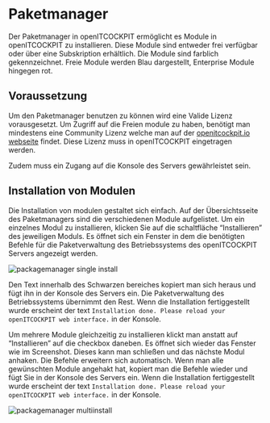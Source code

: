 # Paketmanager

Der Paketmanager in openITCOCKPIT ermöglicht es Module in openITCOCKPIT zu installieren. Diese Module sind entweder frei verfügbar oder über eine Subskription erhältlich. Die Module sind farblich gekennzeichnet. Freie Module werden Blau dargestellt, Enterprise Module hingegen rot.

## Voraussetzung

Um den Paketmanager benutzen zu können wird eine Valide Lizenz vorausgesetzt. Um Zugriff auf die Freien module zu haben, benötigt man mindestens eine Community Lizenz welche man auf der [openitcockpit.io webseite](https://openitcockpit.io/download_server/) findet. Diese Lizenz muss in openITCOCKPIT eingetragen werden. 

Zudem muss ein Zugang auf die Konsole des Servers gewährleistet sein.

## Installation von Modulen

Die Installation von modulen gestaltet sich einfach. Auf der Übersichtsseite des Paketmanagers sind die verschiedenen Module aufgelistet. Um ein einzelnes Modul zu installieren, klicken Sie auf die schaltfläche “Installieren” des jeweiligen Moduls. Es öffnet sich ein Fenster in dem die benötigten Befehle für die Paketverwaltung des Betriebssystems des openITCOCKPIT Servers angezeigt werden. 

![packagemanager single install](/images/packagemanager-installpackages.png)

Den Text innerhalb des Schwarzen bereiches kopiert man sich heraus und fügt ihn in der Konsole des Servers ein. Die Paketverwaltung des Betriebssystems übernimmt den Rest. Wenn die Installation fertiggestellt wurde erscheint der text `Installation done. Please reload your openITCOCKPIT web interface.` in der Konsole.

Um mehrere Module gleichzeitig zu installieren klickt man anstatt auf “Installieren” auf die checkbox daneben. Es öffnet sich wieder das Fenster wie im Screenshot. Dieses kann man schließen und das nächste Modul anhaken. Die Befehle erweitern sich automatisch. Wenn man alle gewünschten Module angehakt hat, kopiert man die Befehle wieder und fügt Sie in der Konsole des Servers ein. Wenn die Installation fertiggestellt wurde erscheint der text `Installation done. Please reload your openITCOCKPIT web interface.` in der Konsole.

![packagemanager multiinstall](/images/packagemanager-installpackagesmulti.png)